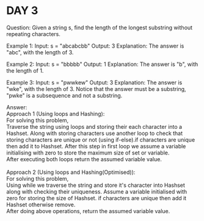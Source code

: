 # DAY 3
Question:
Given a string s, find the length of the longest substring without repeating characters.

Example 1:
Input: s = "abcabcbb"
Output: 3
Explanation: The answer is "abc", with the length of 3.

Example 2:
Input: s = "bbbbb"
Output: 1
Explanation: The answer is "b", with the length of 1.

Example 3:
Input: s = "pwwkew"
Output: 3
Explanation: The answer is "wke", with the length of 3.
Notice that the answer must be a substring, "pwke" is a subsequence and not a substring.


Answer:<br/>
Approach 1 (Using loops and Hashing):<br/>
For solving this problem,<br/>
Traverse the string using loops and storing their each character into a Hashset. Along with storing characters use another loop to check that storing characters are unique or not (using if-else).if characters are unique then add it to Hashset. After this step in first loop we assume a variable initialising with zero to store the maximum size of set or variable. <br/>
After executing both loops return the assumed variable value.
<br/>
<br/>
Approach 2 (Using loops and Hashing(Optimised)):<br/>
For solving this problem,<br/>
Using while we traverse the string and store it's character into Hashset along with checking their uniqueness. Assume a variable initialised with zero for storing the size of Hashset. if characters are unique then add it Hashset otherwise remove.<br/>
After doing above operations, return the assumed variable value.

